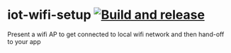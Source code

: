 # iot-wifi-setup [![Build and release](https://github.com/danesparza/iot-wifi-setup/actions/workflows/release.yaml/badge.svg)](https://github.com/danesparza/iot-wifi-setup/actions/workflows/release.yaml)
Present a wifi AP to get connected to local wifi network and then hand-off to your app
